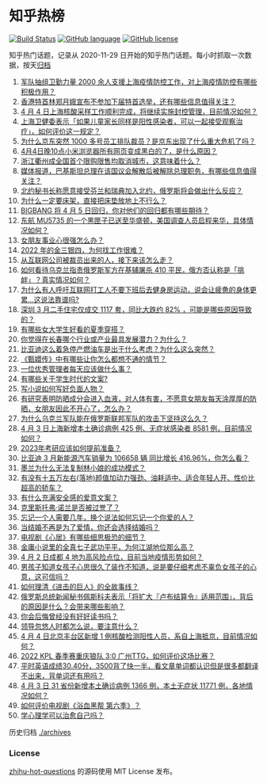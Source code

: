# 知乎热榜
[![Build Status](https://github.com/ToWeLong/zhihu-hot-questions/workflows/CI/badge.svg)](https://github.com/ToWeLong/zhihu-hot-questions/actions)
[![GitHub language](https://img.shields.io/badge/language-golang-orange.svg)](https://golang.org/)
[![GitHub license](https://img.shields.io/github/license/ToWeLong/zhihu-hot-questions)](https://github.com/ToWeLong/zhihu-hot-questions/blob/main/LICENSE)

知乎热门话题，记录从 2020-11-29 日开始的知乎热门话题。每小时抓取一次数据，按天[归档](./archives)

<!-- BEGIN -->

1. [军队抽组卫勤力量 2000 余人支援上海疫情防控工作，对上海疫情防控有哪些积极作用？](https://www.zhihu.com/question/525861020)
1. [香港特首林郑月娥宣布不参加下届特首选举，还有哪些信息值得关注？](https://www.zhihu.com/question/525932406)
1. [4 月 4 日上海核酸采样工作顺利完成，将继续实施封控管理，目前情况如何？](https://www.zhihu.com/question/525994809)
1. [上海卫健委表示「如果儿童家长同样是阳性感染者，可以一起接受观察治疗」，如何评价这一规定？](https://www.zhihu.com/question/525917529)
1. [为什么京东突然 1000 多号员工排队裁员？是京东出现了什么重大危机了吗？](https://www.zhihu.com/question/525447706)
1. [4月4日晚10点小米浏览器所有网页变成黑白的了，是什么原因？](https://www.zhihu.com/question/526019886)
1. [浙江衢州成全国首个限购限售均取消城市，这意味着什么？](https://www.zhihu.com/question/525613094)
1. [媒体报道，巴基斯坦总理在该国议会解散后被解除总理职务，有哪些信息值得关注？](https://www.zhihu.com/question/525964435)
1. [北约秘书长称愿意接受芬兰和瑞典加入北约，俄罗斯将会做出什么反应？](https://www.zhihu.com/question/525927337)
1. [为什么一定要床架，直接把床垫放地上不行么？](https://www.zhihu.com/question/26729898)
1. [BIGBANG 将 4 月 5 日回归，你对他们的回归都有哪些期待？](https://www.zhihu.com/question/523179642)
1. [东航 MU5735 的一个黑匣子已送至华盛顿，美国调查人员启程来华，具体情况如何？](https://www.zhihu.com/question/525605708)
1. [女朋友事业心很强怎么办？](https://www.zhihu.com/question/525905373)
1. [2022 年的金三银四，为何找工作很难？](https://www.zhihu.com/question/524582301)
1. [从互联网公司被裁员出来的人，接下来该怎么走？](https://www.zhihu.com/question/525293708)
1. [如何看待乌克兰指责俄罗斯军方在基辅屠杀 410 平民，俄方否认称是「挑衅」？真实情况如何？](https://www.zhihu.com/question/525901706)
1. [为什么有人呼吁互联网打工人不要下班后去健身房运动，说会让疲惫的身体更累…这说法靠谱吗?](https://www.zhihu.com/question/519018868)
1. [深圳 3 月二手住宅仅成交 1117 套，同比大跌约 82% ，可能是哪些原因导致的？](https://www.zhihu.com/question/525826093)
1. [有哪些女大学生好看的夏季穿搭？](https://www.zhihu.com/question/316762010)
1. [你觉得在长春哪个行业或产业最具发展潜力？为什么？](https://www.zhihu.com/question/525892573)
1. [比亚迪这么着急停产燃油车是出于什么考虑？为什么这么突然？](https://www.zhihu.com/question/525831043)
1. [《甄嬛传》中有哪些让你怎么都想不通的情节？](https://www.zhihu.com/question/393997309)
1. [一位优秀管理者每天应该做什么事？](https://www.zhihu.com/question/303333052)
1. [有哪些关于学生时代的文案?](https://www.zhihu.com/question/450315770)
1. [写小说如何写好负面人物？](https://www.zhihu.com/question/61328215)
1. [有研究表明防晒成分会进入血液，对人体有害，不愿意女朋友每天涂厚厚的防晒，女朋友因此不开心了，怎么办？](https://www.zhihu.com/question/525387556)
1. [为什么乌克兰军队能在俄罗斯联邦军队的攻击下坚持这么久？](https://www.zhihu.com/question/524327427)
1. [4 月 3 日上海新增本土确诊病例 425 例、无症状感染者 8581 例，目前情况如何？](https://www.zhihu.com/question/525902166)
1. [2023年考研应该如何提前准备？](https://www.zhihu.com/question/435776525)
1. [比亚迪 3 月新能源汽车销量为 106658 辆 同比增长 416.96%，你怎么看？](https://www.zhihu.com/question/525828553)
1. [墨兰为什么无法复制林小娘的成功模式？](https://www.zhihu.com/question/474418590)
1. [有没有十五万左右(落地)颜值加动力强劲、油耗适中、适合年轻人开、性价比超高的轿车？](https://www.zhihu.com/question/455234623)
1. [有什么充满安全感的爱意文案？](https://www.zhihu.com/question/449168406)
1. [克里斯托弗·诺兰是否被过誉了？](https://www.zhihu.com/question/26550556)
1. [忘记一个人需要几年，换个说法如何忘记一个你爱的人？](https://www.zhihu.com/question/524694217)
1. [当结婚不再是为了爱情，你还会选择结婚吗？](https://www.zhihu.com/question/525865787)
1. [电视剧《心居》有哪些细思极恐的细节？](https://www.zhihu.com/question/522420636)
1. [金庸小说里的全真七子武功平平，为何江湖地位那么高？](https://www.zhihu.com/question/497386649)
1. [4 月 2 日成都 4 地为高风险点位，目前当地疫情形势如何？](https://www.zhihu.com/question/525572533)
1. [男孩子知道女孩子心思很久了装作不知道，说是要仔细考虑不辜负女孩子的心意，这可信吗？](https://www.zhihu.com/question/525787422)
1. [如何理清《进击的巨人》的全故事线？](https://www.zhihu.com/question/58237145)
1. [俄罗斯总统新闻秘书佩斯科夫表示「将扩大『卢布结算令』适用范围」，背后的原因是什么？会带来哪些影响？](https://www.zhihu.com/question/525937486)
1. [你会后悔曾经没有好好读书吗？](https://www.zhihu.com/question/524687479)
1. [领导忽悠人时都怎么说，要注意什么？](https://www.zhihu.com/question/523440968)
1. [4 月 4 日北京丰台区新增 1 例核酸检测阳性人员，系自上海抵京，目前情况如何？](https://www.zhihu.com/question/525945130)
1. [2022 KPL 春季赛重庆狼队 3:0 广州TTG，如何评价这场比赛？](https://www.zhihu.com/question/525834331)
1. [平时英语成绩30.40分，3500背了快一半，看文章单词都认识但是很多都翻译不出来，背单词还有用吗？](https://www.zhihu.com/question/430840515)
1. [4 月 3 日 31 省份新增本土确诊病例 1366 例，本土无症状 11771 例，各地情况如何？](https://www.zhihu.com/question/525908626)
1. [如何评价电视剧《浴血黑帮 第六季》？](https://www.zhihu.com/question/518979731)
1. [学心理学可以治愈自己吗？](https://www.zhihu.com/question/516059526)

<!-- END -->

历史归档 [./archives](./archives)


### License
[zhihu-hot-questions](https://github.com/towelong/zhihu-hot-questions) 的源码使用 MIT License 发布。
